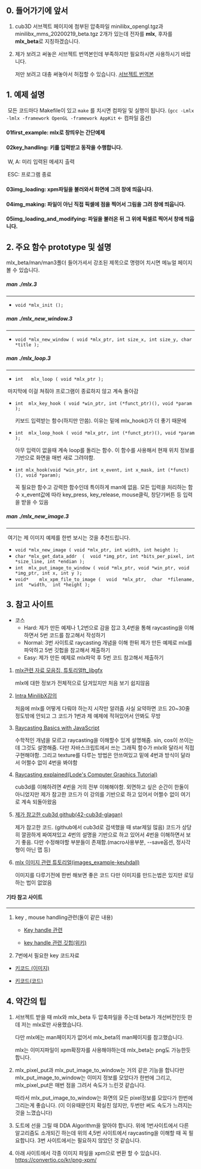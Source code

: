 ## 0. 들어가기에 앞서

 1. cub3D 서브젝트 페이지에 첨부된 압축파일 minilibx_opengl.tgz과 minilibx_mms_20200219_beta.tgz 
    2개가 있는데 전자를 **mlx**, 후자를 **mlx_beta**로 지칭하겠습니다.

 2. 제가 보려고 써놓은 서브젝트 번역본인데 부족하지만 필요하시면 사용하시기 바랍니다.

    저만 보려고 대충 써놓아서 허접할 수 있습니다.
    [서브젝트 번역본](subject_translated.md) 





## 1. 예제 설명

​	모든 코드마다 Makefile이 있고 `make` 를 치시면 컴파일 및 실행이 됩니다. 
​	(`gcc -Lmlx -lmlx -framework OpenGL -framework AppKit` <- 컴파일 옵션) 



#### 	01first_example: mlx로 창띄우는 간단예제

#### 	02key_handling: 키를 입력받고 동작을 수행합니다. 

​		W, A: 미리 입력된 메세지 출력

​		ESC: 프로그램 종료

#### 	03img_loading: xpm파일을 불러와서 화면에 그려 창에 띄웁니다.

#### 	04img_making: 파일이 아닌 직접 픽셀에 점을 찍어서 그림을 그려 창에 띄웁니다.

#### 	05img_loading_and_modifying: 파일을 불러온 뒤 그 위에 픽셀르 찍어서 창에 띄웁니다.



## 2. 주요 함수 prototype 및 설명 

mlx_beta/man/man3폴더 들어가셔서 강조된 제목으로 명령어 치시면 메뉴얼 페이지 볼 수 있습니다.



##### man ./mlx.3

---

- `void	*mlx_init ();` 



##### man ./mlx_new_window.3

---

- `void	*mlx_new_window ( void *mlx_ptr, int size_x, int size_y, char *title );`



##### man ./mlx_loop.3

---

-    `int	mlx_loop ( void *mlx_ptr );`


   ​		마지막에 이걸 쳐줘야 프로그램이 종료하지 않고 계속 돌아감

- `int	mlx_key_hook ( void *win_ptr, int (*funct_ptr)(), void *param );`

  키보드 입력받는 함수(하지만 안씀). 
  이유는 밑에 mlx_hook()가 더 좋기 때문에

- `int	mlx_loop_hook ( void *mlx_ptr, int (*funct_ptr)(), void *param );`

  아무 입력이 없을때 계속 loop를 돌리는 함수.
  이 함수를 사용해서 현재 위치 정보를 기반으로 화면을 매번 새로 그려야함.

- `int mlx_hook(void *win_ptr, int x_event, int x_mask, int (*funct)(), void *param);`

  꼭 필요한 함수고 강력한 함수인데 특이하게 man에 없음.
  모든 입력을 처리하는 함수 x_event값에 따라 key_press, key_release, mouse클릭, 창닫기버튼 등 입력을 받을 수 있음



##### man ./mlx_new_image.3

---

​	여기는 제 이미지 예제를 한번 보시는 것을 추천드립니다.

- `void	*mlx_new_image ( void *mlx_ptr, int width, int height );`
- `char	*mlx_get_data_addr  (  void *img_ptr, int *bits_per_pixel, int *size_line, int *endian );`
- `int	mlx_put_image_to_window ( void *mlx_ptr, void *win_ptr, void *img_ptr, int x, int y );`
- `void*	mlx_xpm_file_to_image (  void  *mlx_ptr,  char  *filename,  int  *width,  int *height );`
      





## 3. 참고 사이트



- 코스
  - Hard: 제가 만든 예제나 1,2번으로 감을 잡고 3,4번을 통해 raycasting을 이해하면서 5번 코드를 참고해서 작성하기
  - Normal: 3번 사이트로 raycasting 개념을 이해 한뒤 제가 만든 예제로 mlx를 파악하고  5번 깃헙을 참고해서 제출하기
  - Easy: 제가 만든 예제로 mlx파악 후 5번 코드 참고해서 제출하기



1. [mlx관련 자료 모음집, 튜토리얼ft_libgfx](https://github.com/qst0/ft_libgfx)

   mlx에 대한 정보가 전체적으로 담겨있지만 처음 보기 쉽지않음

2. [Intra MinilibX강의](https://elearning.intra.42.fr/notions/minilibx/subnotions)

   처음에 mlx를 어떻게 다뤄야 하는지 시작만 알려줌
   사실 요약하면 코드 20~30줄 정도밖에 안되고 그 코드가 1번과 제 예제에 적혀있어서 안봐도 무방

3. [Raycasting Basics with JavaScript](https://courses.pikuma.com/courses/take/raycasting/lessons/7503313-player-movement)

   수학적인 개념을 모르고 raycasting을 이해할수 있게 설명해줌.
   sin, cos이 쓰이는데 그것도 설명해줌.
   다만 자바스크립트에서 쓰는 그래픽 함수가 mlx와 달라서 직접 구현해야함.
   그리고 texture를 다루는 방법은 안쓰여있고 밑에 4번과 방식이 달라서 어쩔수 없이 4번을 봐야함

4. [Raycasting explained(Lode's Computer Graphics Tutorial)](https://lodev.org/cgtutor/raycasting.html)

   cub3d를 이해하려면 4번을 거의 전부 이해해야함.
   외면하고 싶은 순간이 한둘이 아니었지만 제가 참고한 코드가 이 강의를 기반으로 하고 있어서
   어쩔수 없이 여기로 계속 되돌아왔음

5. [제가 참고한 cub3d github(42-cub3d-glagan)](https://github.com/Glagan/42-cub3d)

   제가 참고한 코드. (github에서 cub3d로 검색했을 때 star제일 많음)
   코드가 상당히 깔끔하게 짜여져있고 4번의 설명을 기반으로 하고 있어서 4번을 이해하면서 보기 좋음.
   다만 수정해야할 부분들이 존재함.(macro사용부분, --save옵션, 정사각형이 아닌 맵 등)

6. [mlx 이미지 관련 튜토리얼(images_example-keuhdall)](https://github.com/keuhdall/images_example)

   이미지를 다루기전에 한번 해보면 좋은 코드
   다만 이미지를 만드는법은 있지만
   로딩하는 법이 없었음



#### 기타 참고 사이트

---

1. key , mouse handling관련(둘이 같은 내용)

   - [Key handle 관련](https://stackoverflow.com/c/42network/questions/164)

   - [key handle 관련 깃헙(위키)](https://github.com/VBrazhnik/FdF/wiki/How-to-handle-mouse-buttons-and-key-presses%3F)
2. 7번에서 필요한 key 코드자료
- [키코드 (이미지)](https://raw.githubusercontent.com/VBrazhnik/FdF/master/images/key_codes.png)
  
- [키코드(코드)](https://gist.github.com/jfortin42/68a1fcbf7738a1819eb4b2eef298f4f8)
  





## 4. 약간의 팁

1. 서브젝트 받을 때 mlx와 mlx_beta 두 압축파일을 주는데 beta가 개선버전인듯 한데 저는 mlx로만 사용했습니다.

   다만 mlx에는 man페이지가 없어서 mlx_beta의 man페이지를 참고했습니다.

   mlx는 이미지파일이 xpm확장자를 사용해야하는데 mlx_beta는 png도 가능한듯합니다.
   



2. mlx_pixel_put과 mlx_put_image_to_window는 거의 같은 기능을 합니다만
   mlx_put_image_to_window는 이미지 정보를 모았다가 한번에 그리고, mlx_pixel_put은 매번 점을 그려서 속도가 느린것 같습니다.

   따라서 mlx_put_image_to_window는 화면의 모든 pixel정보를 모았다가 한번에 그리는게 좋습니다.
   (이 이유때문인지 확실친 않지만, 두번만 써도 속도가 느려지는것을 느꼈습니다)



3. 도트에 선을 그릴 때 DDA Algorithm을 알아야 합니다. 
   위에 1번사이트에서 다른 알고리즘도 소개되긴 하는데 위의 4,5번 사이트에서 raycasting을 이해할 때 꼭 필요합니다.
   3번 사이트에서는 필요하지 않았던 것 같습니다.



4. 아래 사이트에서 각종 이미지 파일을 xpm으로 변환 할 수 있습니다.
   https://convertio.co/kr/png-xpm/